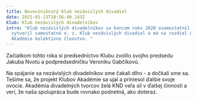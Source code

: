 ```yaml
---
title: Novovzniknutý Klub nezávislých divadiel
date: 2021-01-13T18:56:40.143Z
klub: Klub nezávislých divadelníkov
intro: "Klub nezávislých divadelníkov sa koncom roku 2020 osamostatnil a
  vytvoril samostatné o. z. Klub nezávislých divadiel a má na rozdiel od
  Akadémie kolektívne členstvo. "
---
```

Začiatkom tohto roka si predsedníctvo Klubu zvolilo svojho predsedu Jakuba Nvotu a  podpredsedníčku Veroniku Gabčíkovú. 

Na spájanie sa nezávislých divadelníkov sme čakali dlho - a dočkali sme sa. Tešíme sa, že projekt Klubov Akadémie sa ujal a priniesol ďalšie svoje ovocie. Akadémia divadelných tvorcov želá KND veľa síl v ďalšej činnosti a verí, že naša spolupráca bude rovnako podnetná, ako doteraz.